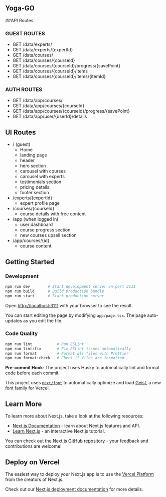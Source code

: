 ## Yoga-GO

##API Routes

### GUEST ROUTES

- GET /data/experts/
- GET /data/experts/{expertId}
- GET /data/courses/
- GET /data/courses/{courseId}
- GET /data/courses/{courseId}/progress/{savePoint}
- GET /data/courses/{courseId}/items
- GET /data/courses/{courseId}/items/{itemId}

### AUTH ROUTES

- GET /data/app/courses/
- GET /data/app/courses/{courseId}
- GET /data/app/courses/{courseId}/progress/{savePoint}
- GET /data/app/user/{userId}/details

## UI Routes

- / (guest)
  - Home
  - landing page
  - header
  - hero section
  - carousel with courses
  - carousel with experts
  - testimonials section
  - pricing details
  - footer section
- /experts/{expertId}
  - expert profile page
- /courses/{courseId}
  - course details with free content
- /app (when logged in)
  - user dashboard
  - course progress section
  - new courses upsell section
- /app/courses/{id}
  - course content

## Getting Started

### Development

```bash
npm run dev        # Start development server on port 3111
npm run build      # Build production bundle
npm run start      # Start production server
```

Open [http://localhost:3111](http://localhost:3111) with your browser to see the result.

You can start editing the page by modifying `app/page.tsx`. The page auto-updates as you edit the file.

### Code Quality

```bash
npm run lint           # Run ESLint
npm run lint:fix       # Fix ESLint issues automatically
npm run format         # Format all files with Prettier
npm run format:check   # Check if files are formatted
```

**Pre-commit Hook**: The project uses Husky to automatically lint and format code before each commit.

This project uses [`next/font`](https://nextjs.org/docs/app/building-your-application/optimizing/fonts) to automatically optimize and load [Geist](https://vercel.com/font), a new font family for Vercel.

## Learn More

To learn more about Next.js, take a look at the following resources:

- [Next.js Documentation](https://nextjs.org/docs) - learn about Next.js features and API.
- [Learn Next.js](https://nextjs.org/learn) - an interactive Next.js tutorial.

You can check out [the Next.js GitHub repository](https://github.com/vercel/next.js) - your feedback and contributions are welcome!

## Deploy on Vercel

The easiest way to deploy your Next.js app is to use the [Vercel Platform](https://vercel.com/new?utm_medium=default-template&filter=next.js&utm_source=create-next-app&utm_campaign=create-next-app-readme) from the creators of Next.js.

Check out our [Next.js deployment documentation](https://nextjs.org/docs/app/building-your-application/deploying) for more details.
